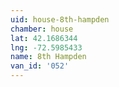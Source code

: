 ```yaml
---
uid: house-8th-hampden
chamber: house
lat: 42.1686344
lng: -72.5985433
name: 8th Hampden
van_id: '052'
---
```

